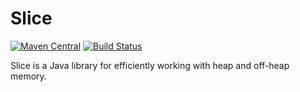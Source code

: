 # Slice
[![Maven Central](https://img.shields.io/maven-central/v/io.airlift/slice.svg?label=Maven%20Central)](https://search.maven.org/#search%7Cga%7C1%7Cg%3A%22io.airlift%22%20AND%20a%3A%22slice%22)
[![Build Status](https://travis-ci.org/airlift/slice.svg?branch=master)](https://travis-ci.org/airlift/slice)

Slice is a Java library for efficiently working with heap and off-heap memory.
